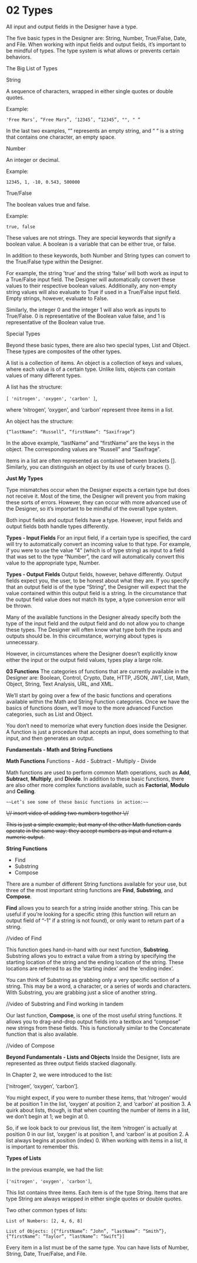 # 02 Types

All input and output fields in the Designer have a type.

The five basic types in the Designer are: String, Number, True/False, Date, and File. When working with input fields and output fields, it’s important to be mindful of types. The type system is what allows or prevents certain behaviors.

The Big List of Types

String

A sequence of characters, wrapped in either single quotes or double quotes.

Example:

`'Free Mars’, “Free Mars”, ‘12345’, “12345”, "", " “`

In the last two examples, “” represents an empty string, and “ “ is a string that contains one character, an empty space.

Number

An integer or decimal.

Example:

`12345, 1, -10, 0.543, 500000`

True/False

The boolean values true and false.

Example:

`true, false`

These values are not strings. They are special keywords that signify a boolean value. A boolean is a variable that can be either true, or false.

In addition to these keywords, both Number and String types can convert to the True/False type within the Designer.

For example, the string ’true’ and the string ‘false’ will both work as input to a True/False input field. The Designer will automatically convert these values to their respective boolean values. Additionally, any non-empty string values will also evaluate to True if used in a True/False input field. Empty strings, however, evaluate to False.

Similarly, the integer 0 and the integer 1 will also work as inputs to True/False. 0 is representative of the Boolean value false, and 1 is representative of the Boolean value true.

Special Types

Beyond these basic types, there are also two special types, List and Object. These types are composites of the other types.

A list is a collection of items. An object is a collection of keys and values, where each value is of a certain type. Unlike lists, objects can contain values of many different types.

A list has the structure:

`[ 'nitrogen', 'oxygen', 'carbon' ]`,

where ‘nitrogen’, ‘oxygen’, and ‘carbon’ represent three items in a list.

An object has the structure:

`{“lastName”: “Russell”, “firstName”: “Saxifrage”}`

In the above example, “lastName” and “firstName” are the keys in the object. The corresponding values are “Russell” and “Saxifrage”.

Items in a list are often represented as contained between brackets []. Similarly, you can distinguish an object by its use of curly braces {}.

**Just My Types**

Type mismatches occur when the Designer expects a certain type but does not receive it. Most of the time, the Designer will prevent you from making these sorts of errors. However, they can occur with more advanced use of the Designer, so it’s important to be mindful of the overall type system.

Both input fields and output fields have a type. However, input fields and output fields both handle types differently.

**Types - Input Fields**
For an input field, if a certain type is specified, the card will try to automatically convert an incoming value to that type. For example, if you were to use the value “4” (which is of type string) as input to a field that was set to the type “Number”, the card will automatically convert this value to the appropriate type, Number.

**Types - Output Fields**
Output fields, however, behave differently. Output fields expect you, the user, to be honest about what they are. If you specify that an output field is of the type “String”, the Designer will expect that the value contained within this output field is a string. In the circumstance that the output field value does not match its type, a type conversion error will be thrown.

Many of the available functions in the Designer already specify both the type of the input field and the output field and do not allow you to change these types. The Designer will often know what type both the inputs and outputs should be. In this circumstance, worrying about types is unnecessary.

However, in circumstances where the Designer doesn’t explicitly know either the input or the output field values, types play a large role.

**03 Functions**
The categories of functions that are currently available in the Designer are: Boolean, Control, Crypto, Date, HTTP, JSON, JWT, List, Math, Object, String, Text Analysis, URL, and XML.

We’ll start by going over a few of the basic functions and
operations available within the Math and String Function categories. Once we have the basics of functions down, we’ll move to the more advanced Function categories, such as List and Object.

You don’t need to memorize what every function does inside the Designer. A function is just a procedure that accepts an input, does something to that input, and then generates an output.

**Fundamentals - Math and String Functions**

**Math Functions**
Functions
	- Add
	- Subtract
	- Multiply
	- Divide

Math functions are used to perform common Math operations, such as **Add**, **Subtract**, **Multiply**, and **Divide**. In addition to these basic functions, there are also other more complex functions available, such as **Factorial**, **Modulo** and **Ceiling**.

	~~Let’s see some of these basic functions in action:~~

~~\\// insert video of adding two numbers together \\//~~

~~This is just a simple example, but many of the other Math function cards operate in the same way: they accept numbers as input and return a numeric output.~~

**String Functions**
- Find
- Substring
- Compose

There are a number of different String functions available for your use, but three of the most important string functions are **Find**, **Substring**, and **Compose**.

**Find** allows you to search for a string inside another string. This can be useful if you’re looking for a specific string (this function will return an output field of “-1” if a string is not found), or only want to return part of a string.

//video of Find

This function goes hand-in-hand with our next function, **Substring**. Substring allows you to extract a value from a string by specifying the starting location of the string and the ending location of the string. These locations are referred to as the ‘starting index’ and the ‘ending index’.

You can think of Substring as grabbing only a very specific section of a string. This may be a word, a character, or a series of words and characters. With Substring, you are grabbing just a slice of another string.

//video of Substring and Find working in tandem

Our last function, **Compose**, is one of the most useful string functions. It allows you to drag-and-drop output fields into a textbox and “compose” new strings from these fields. This is functionally similar to the Concatenate function that is also available.

//video of Compose

**Beyond Fundamentals - Lists and Objects**
Inside the Designer, lists are represented as three output fields stacked diagonally.

In Chapter 2, we were introduced to the list:

[‘nitrogen’, ‘oxygen’, ‘carbon’].

You might expect, if you were to number these items, that ‘nitrogen’ would be at position 1 in the list, ‘oxygen’ at position 2, and ‘carbon’ at position 3. A quirk about lists, though, is that when counting the number of items in a list, we don’t begin at 1; we begin at 0.

So, if we look back to our previous list, the item ‘nitrogen’ is actually at position 0 in our list, ‘oxygen’ is at position 1, and ‘carbon’ is at position 2. A list always begins at position (index) 0. When working with items in a list, it is important to remember this.

**Types of Lists**

In the previous example, we had the list:

`['nitrogen', 'oxygen', 'carbon']`,

This list contains three items. Each item is of the type String. Items that are type String are always wrapped in either single quotes or double quotes.

Two other common types of lists:

`List of Numbers: [2, 4, 6, 8]`

`List of Objects: [{“firstName”: “John”, “lastName”: “Smith”}, {“firstName”: “Taylor”, “lastName”: “Swift”}]`

Every item in a list must be of the same type. You can have lists of Number, String, Date, True/False, and File.
